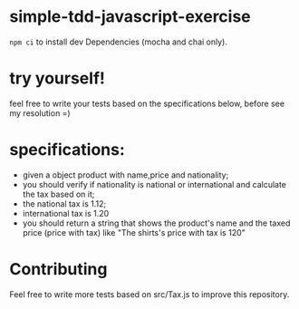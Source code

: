 # simple-tdd-javascript-exercise

`npm ci` to install dev Dependencies (mocha and chai only).

# try yourself! 

feel free to write your tests based on the specifications below,  before see my resolution =)

# specifications:

* given a object product with name,price and nationality;
* you should verify if nationality is national or international and calculate the tax based on it;
* the national tax is 1.12;
* international tax is 1.20
* you should return a string that shows the product's name and the taxed price (price with tax) like "The shirts's price with tax is 120"


# Contributing

Feel free to write more tests based on src/Tax.js to improve this repository.

